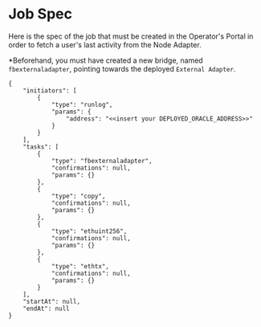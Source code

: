 # Job Spec

Here is the spec of the job that must be created in the Operator's Portal in order to fetch a user's last activity from the Node Adapter.

*Beforehand, you must have created a new bridge, named `fbexternaladapter`, pointing towards the deployed `External Adapter`.


```
{
	"initiators": [
		{
			"type": "runlog",
			"params": {
				"address": "<<insert your DEPLOYED_ORACLE_ADDRESS>>"
			}
		}
	],
	"tasks": [
		{
			"type": "fbexternaladapter",
			"confirmations": null,
			"params": {}
		},
		{
			"type": "copy",
			"confirmations": null,
			"params": {}
		},
		{
			"type": "ethuint256",
			"confirmations": null,
			"params": {}
		},
		{
			"type": "ethtx",
			"confirmations": null,
			"params": {}
		}
	],
	"startAt": null,
	"endAt": null
}
```
